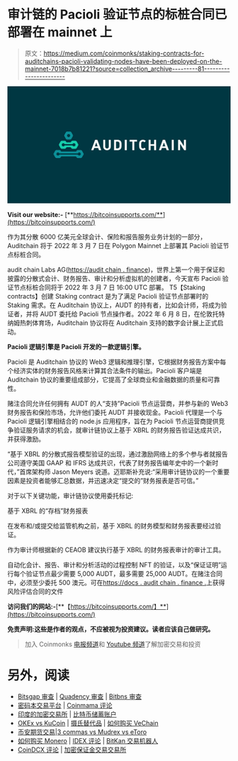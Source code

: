 # 审计链的 Pacioli 验证节点的标桩合同已部署在 mainnet 上

> 原文：<https://medium.com/coinmonks/staking-contracts-for-auditchains-pacioli-validating-nodes-have-been-deployed-on-the-mainnet-7018b7b81221?source=collection_archive---------81----------------------->

![](img/3f7def3fc525d94acbf6ee5d67afdcbf.png)

**Visit our website:-** [**https://bitcoinsupports.com/**](https://bitcoinsupports.com/)

作为其分散 6000 亿美元全球会计、保险和报告服务业务计划的一部分，Auditchain 将于 2022 年 3 月 7 日在 Polygon Mainnet 上部署其 Pacioli 验证节点标桩合同。

audit chain Labs AG([https://audit chain . finance](https://auditchain.finance))，世界上第一个用于保证和披露的分散式会计、财务报告、审计和分析虚拟机的创建者，今天宣布 Pacioli 验证节点标桩合同将于 2022 年 3 月 7 日 16:00 UTC 部署。
T5【Staking contracts】创建 Staking contract 是为了满足 Pacioli 验证节点部署时的 Staking 需求。在 Auditchain 协议上，AUDT 的持有者，比如会计师，将成为验证者，并将 AUDT 委托给 Pacioli 节点操作者。2022 年 6 月 8 日，在伦敦托特纳姆热刺体育场，Auditchain 协议将在 Auditchain 支持的数字会计展上正式启动。

**Pacioli 逻辑引擎是 Pacioli 开发的一款逻辑引擎。**

Pacioli 是 Auditchain 协议的 Web3 逻辑和推理引擎，它根据财务报告方案中每个经济实体的财务报告风格来计算其合法条件的输出。Pacioli 客户端是 Auditchain 协议的重要组成部分，它提高了全球商业和金融数据的质量和可靠性。

赌注合同允许任何拥有 AUDT 的人“支持”Pacioli 节点运营商，并参与新的 Web3 财务报告和保险市场，允许他们委托 AUDT 并接收现金。Pacioli 代理是一个与 Pacioli 逻辑引擎相结合的 node.js 应用程序，旨在为 Pacioli 节点运营商提供竞争验证服务请求的机会，就审计链协议上基于 XBRL 的财务报告验证达成共识，并获得激励。

“基于 XBRL 的分散式报告模型验证的出现，通过激励网络上的多个参与者就报告公司遵守美国 GAAP 和 IFRS 达成共识，代表了财务报告编年史中的一个新时代，”首席架构师 Jason Meyers 说道。迈耶斯补充说:“采用审计链协议的一个重要因素是投资者能够汇总数据，并迅速决定“提交的”财务报表是否可信。”

对于以下关键功能，审计链协议使用委托标记:

基于 XBRL 的“存档”财务报表

在发布和/或提交给监管机构之前，基于 XBRL 的财务模型和财务报表要经过验证。

作为审计师根据新的 CEAOB 建议执行基于 XBRL 的财务报表审计的审计工具。

自动化会计、报告、审计和分析活动的过程控制 NFT 的验证，以及“保证证明”运行每个验证节点最少需要 5,000 AUDT，最多需要 25,000 AUDT。在赌注合同中，必须至少委托 500 澳元。可在[https://docs . audit chain . finance .](https://docs.auditchain.finance.)上获得风险评估合同的文件

**访问我们的网站:-**[**【https://bitcoinsupports.com/】**](https://bitcoinsupports.com/)

**免责声明:这些是作者的观点，不应被视为投资建议。读者应该自己做研究。**

> 加入 Coinmonks [电报频道](https://t.me/coincodecap)和 [Youtube 频道](https://www.youtube.com/c/coinmonks/videos)了解加密交易和投资

# 另外，阅读

*   [Bitsgap 审查](/coinmonks/bitsgap-review-a-crypto-trading-bot-that-makes-easy-money-a5d88a336df2) | [Quadency 审查](/coinmonks/quadency-review-a-crypto-trading-automation-platform-3068eaa374e1) | [Bitbns 审查](/coinmonks/bitbns-review-38256a07e161)
*   [密码本交易平台](/coinmonks/top-10-crypto-copy-trading-platforms-for-beginners-d0c37c7d698c) | [Coinmama 评论](/coinmonks/coinmama-review-ace5641bde6e)
*   [印度的加密交易所](/coinmonks/bitcoin-exchange-in-india-7f1fe79715c9) | [比特币储蓄账户](/coinmonks/bitcoin-savings-account-e65b13f92451)
*   [OKEx vs KuCoin](https://coincodecap.com/okex-kucoin) | [摄氏替代品](https://coincodecap.com/celsius-alternatives) | [如何购买 VeChain](https://coincodecap.com/buy-vechain)
*   [币安期货交易](https://coincodecap.com/binance-futures-trading)|[3 commas vs Mudrex vs eToro](https://coincodecap.com/mudrex-3commas-etoro)
*   [如何购买 Monero](https://coincodecap.com/buy-monero) | [IDEX 评论](https://coincodecap.com/idex-review) | [BitKan 交易机器人](https://coincodecap.com/bitkan-trading-bot)
*   [CoinDCX 评论](/coinmonks/coindcx-review-8444db3621a2) | [加密保证金交易交易所](https://coincodecap.com/crypto-margin-trading-exchanges)